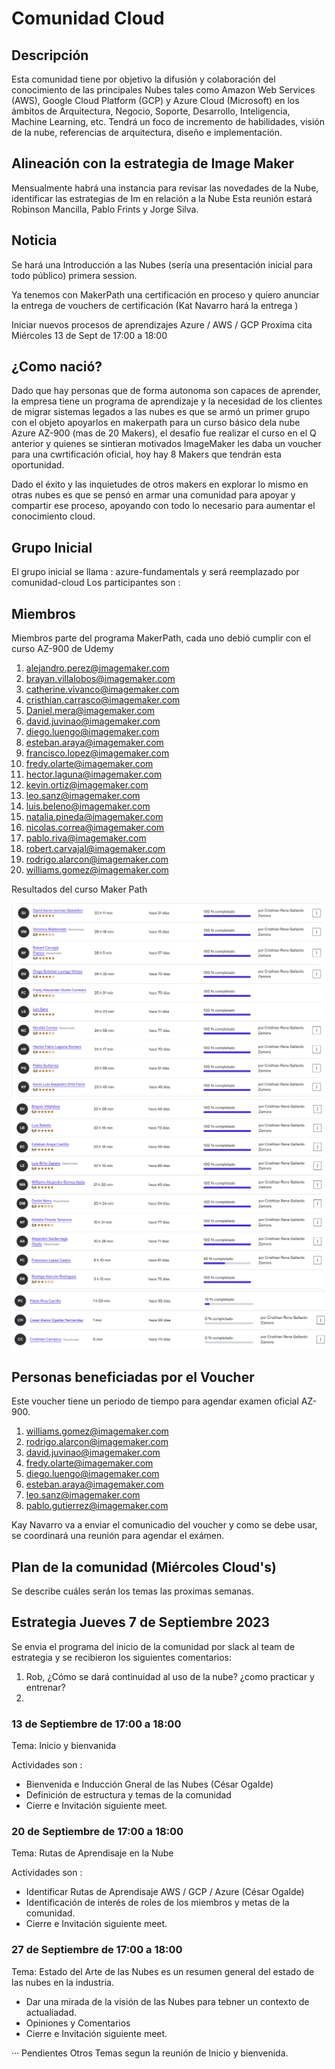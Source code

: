 # Comunidad Cloud

## Descripción

Esta comunidad tiene por objetivo la difusión y colaboración del conocimiento de las principales Nubes tales como Amazon Web Services (AWS), Google Cloud Platform (GCP) y Azure Cloud (Microsoft) en los ámbitos de  Arquitectura, Negocio, Soporte, Desarrollo, Inteligencia, Machine Learning, etc. Tendrá un foco de incremento de habilidades,  visión de la nube, referencias de arquitectura, diseño e implementación.

## Alineación con la estrategia de Image Maker

Mensualmente habrá una instancia para revisar las novedades de la Nube, identificar las estrategias de Im en relación a la Nube
Esta reunión estará Robinson Mancilla, Pablo Frints y Jorge Silva.


## Noticia

Se hará una Introducción a las Nubes (sería una presentación inicial para todo público) primera session.

Ya tenemos con MakerPath una certificación en proceso y quiero anunciar la entrega de vouchers de certificación (Kat Navarro hará la entrega )

Iniciar nuevos procesos de aprendizajes  Azure / AWS / GCP
Proxima cita Miércoles 13 de Sept de 17:00 a 18:00


## ¿Como nació?

Dado que hay personas que de forma autonoma son capaces de aprender, la empresa tiene un programa de aprendizaje y la necesidad de los clientes de migrar sistemas legados a las nubes es que se armó un primer grupo con el objeto apoyarlos en makerpath para un curso básico dela nube Azure AZ-900 (mas de 20 Makers), el desafío fue realizar el curso en el Q anterior y quienes se sintieran motivados ImageMaker les daba un voucher para una cwrtificación oficial, hoy hay 8 Makers que tendrán esta oportunidad.

Dado el éxito y las inquietudes de otros makers en explorar lo mismo en otras nubes es que se pensó en armar una comunidad para apoyar y compartir ese proceso, apoyando con todo lo necesario para aumentar el conocimiento cloud.

## Grupo Inicial

El grupo inicial se llama : azure-fundamentals y será reemplazado por comunidad-cloud
Los participantes son :

## Miembros

Miembros parte del programa MakerPath, cada uno debió cumplir con el curso AZ-900 de Udemy

1. alejandro.perez@imagemaker.com
1. brayan.villalobos@imagemaker.com
1. catherine.vivanco@imagemaker.com
1. cristhian.carrasco@imagemaker.com
1. Daniel.mera@imagemaker.com
1. david.juvinao@imagemaker.com
1. diego.luengo@imagemaker.com
1. esteban.araya@imagemaker.com
1. francisco.lopez@imagemaker.com
1. fredy.olarte@imagemaker.com
1. hector.laguna@imagemaker.com
1. kevin.ortiz@imagemaker.com
1. leo.sanz@imagemaker.com
1. luis.beleno@imagemaker.com
1. natalia.pineda@imagemaker.com
1. nicolas.correa@imagemaker.com
1. pablo.riva@imagemaker.com
1. robert.carvajal@imagemaker.com
1. rodrigo.alarcon@imagemaker.com
1. williams.gomez@imagemaker.com


Resultados del curso Maker Path

![alt](assets/AZ-900-Udemy-Pagina-01.png)
![alt](assets/AZ-900-Udemy-Pagina-02.png)
![alt](assets/AZ-900-Udemy-Pagina-03.png)

## Personas beneficiadas por el Voucher

Este voucher tiene un periodo de tiempo para agendar examen oficial AZ-900. 

1. williams.gomez@imagemaker.com 
1. rodrigo.alarcon@imagemaker.com
1. david.juvinao@imagemaker.com
1. fredy.olarte@imagemaker.com 
1. diego.luengo@imagemaker.com
1. esteban.araya@imagemaker.com
1. leo.sanz@imagemaker.com
1. pablo.gutierrez@imagemaker.com

Kay Navarro va a enviar el comunicadio del voucher y como se debe usar, se coordinará una reunión para agendar el exámen.

## Plan de la comunidad (Miércoles Cloud's)

Se describe cuáles serán los temas las proximas semanas.

## Estrategia Jueves 7 de Septiembre 2023
Se envia el programa del inicio de la comunidad por slack al team de estrategia y se recibieron los siguientes comentarios:
1. Rob, ¿Cómo se dará continuidad al uso de la nube? ¿como practicar y entrenar?
1. 


### 13 de Septiembre de 17:00 a 18:00
Tema: Inicio y bienvanida

Actividades son :

- Bienvenida e Inducción Gneral de las Nubes (César Ogalde)
- Definición de estructura y temas de la comunidad
- Cierre e Invitación siguiente meet.

### 20 de Septiembre de 17:00 a 18:00
Tema: Rutas de Aprendisaje en la Nube

Actividades son :

- Identificar Rutas de Aprendisaje AWS / GCP / Azure (César Ogalde)
- Identificación de interés de roles de los miembros y metas de la comunidad.
- Cierre e Invitación siguiente meet.

### 27 de Septiembre de 17:00 a 18:00
Tema: Estado del Arte de las Nubes
es un resumen general del estado de las nubes en la industria.

- Dar una mirada de la visión de las Nubes para tebner un contexto de actualiadad.
- Opiniones y Comentarios
- Cierre e Invitación siguiente meet.


··· Pendientes Otros Temas segun la reunión de Inicio y bienvenida.